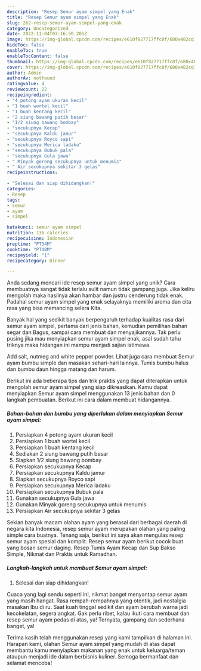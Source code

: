 ```yaml
---
description: "Resep Semur ayam simpel yang Enak"
title: "Resep Semur ayam simpel yang Enak"
slug: 262-resep-semur-ayam-simpel-yang-enak
category: Uncategorized
date: 2022-11-04T07:16:50.205Z
image: https://img-global.cpcdn.com/recipes/e610f827717ffc8f/680x482cq70/semur-ayam-simpel-foto-resep-utama.jpg
hideToc: false
enableToc: true
enableTocContent: false
thumbnail: https://img-global.cpcdn.com/recipes/e610f827717ffc8f/680x482cq70/semur-ayam-simpel-foto-resep-utama.jpg
cover: https://img-global.cpcdn.com/recipes/e610f827717ffc8f/680x482cq70/semur-ayam-simpel-foto-resep-utama.jpg
author: Admin
authorAv: notfound
ratingvalue: 4
reviewcount: 22
recipeingredient:
- "4 potong ayam ukuran kecil"
- "1 buah wortel kecil"
- "1 buah kentang kecil"
- "2 siung bawang putih besar"
- "1/2 siung bawang bombay"
- "secukupnya Kecap"
- "secukupnya Kaldu jamur"
- "secukupnya Royco sapi"
- "secukupnya Merica ladaku"
- "secukupnya Bubuk pala"
- "secukupnya Gula jawa"
- " Minyak goreng secukupnya untuk menumis"
- " Air secukupnya sekitar 3 gelas"
recipeinstructions:

- "Selesai dan siap dihidangkan!"
categories:
- Resep
tags:
- semur
- ayam
- simpel

katakunci: semur ayam simpel 
nutrition: 136 calories
recipecuisine: Indonesian
preptime: "PT34M"
cooktime: "PT48M"
recipeyield: "1"
recipecategory: Dinner

---
```





Anda sedang mencari ide resep semur ayam simpel yang unik? Cara membuatnya sangat tidak terlalu sulit namun tidak gampang juga. Jika keliru mengolah maka hasilnya akan hambar dan justru cenderung tidak enak. Padahal semur ayam simpel yang enak selayaknya memiliki aroma dan cita rasa yang bisa memancing selera Kita.





Banyak hal yang sedikit banyak berpengaruh terhadap kualitas rasa dari semur ayam simpel, pertama dari jenis bahan, kemudian pemilihan bahan segar dan Bagus, sampai cara membuat dan menyajikannya. Tak perlu pusing jika mau menyiapkan semur ayam simpel enak,      asal sudah tahu triknya maka hidangan ini mampu menjadi sajian istimewa.














Add salt, nutmeg and white pepper powder. Lihat juga cara membuat Semur ayam bumbu simple dan masakan sehari-hari lainnya. Tumis bumbu halus dan bumbu daun hingga matang dan harum.






Berikut ini ada beberapa tips dan trik praktis yang dapat diterapkan untuk mengolah semur ayam simpel yang siap dikreasikan. Kamu dapat menyiapkan Semur ayam simpel menggunakan 13 jenis bahan dan 0 langkah pembuatan. Berikut ini cara dalam membuat hidangannya.

<!--inarticleads1-->

##### Bahan-bahan dan bumbu yang diperlukan dalam menyiapkan Semur ayam simpel:

1. Persiapkan 4 potong ayam ukuran kecil
1. Persiapkan 1 buah wortel kecil
1. Persiapkan 1 buah kentang kecil
1. Sediakan 2 siung bawang putih besar
1. Siapkan 1/2 siung bawang bombay
1. Persiapkan secukupnya Kecap
1. Persiapkan secukupnya Kaldu jamur
1. Siapkan secukupnya Royco sapi
1. Persiapkan secukupnya Merica ladaku
1. Persiapkan secukupnya Bubuk pala
1. Gunakan secukupnya Gula jawa
1. Gunakan  Minyak goreng secukupnya untuk menumis
1. Persiapkan  Air secukupnya sekitar 3 gelas


Sekian banyak macam olahan ayam yang berasal dari berbagai daerah di negara kita Indonesia, resep semur ayam merupakan olahan yang paling simple cara buatnya. Tenang saja, berikut ini saya akan mengulas resep semur ayam spesial dan komplit. Resep semur ayam berikut cocok buat yang bosan semur daging. Resep Tumis Ayam Kecap dan Sup Bakso Simple, Nikmat dan Praktis untuk Ramadhan. 

<!--inarticleads2-->

##### Langkah-langkah untuk membuat Semur ayam simpel:


1. Selesai dan siap dihidangkan!

Cuaca yang lagi sendu seperti ini, nikmat banget menyantap semur ayam yang masih hangat. Rasa rempah-rempahnya yang otentik, jadi nostalgia masakan Ibu di ru. Saat kuah tinggal sedikit dan ayam berubah warna jadi kecokelatan, segera angkat. Gak perlu ribet, kalau ikuti cara membuat dan resep semur ayam pedas di atas, ya! Ternyata, gampang dan sederhana banget, ya! 

Terima kasih telah menggunakan resep yang kami tampilkan di halaman ini. Harapan kami, olahan Semur ayam simpel yang mudah di atas dapat membantu kamu menyiapkan makanan yang enak untuk keluarga/teman ataupun menjadi ide dalam berbisnis kuliner. Semoga bermanfaat dan selamat mencoba!
